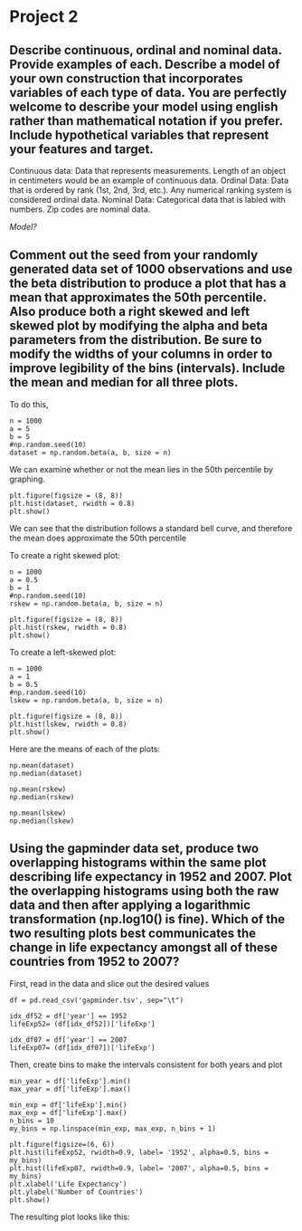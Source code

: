 # Project 2

## Describe continuous, ordinal and nominal data. Provide examples of each. Describe a model of your own construction that incorporates variables of each type of data. You are perfectly welcome to describe your model using english rather than mathematical notation if you prefer. Include hypothetical variables that represent your features and target.

Continuous data: Data that represents measurements. Length of an object in centimeters would be an example of continuous data. 
Ordinal Data: Data that is ordered by rank (1st, 2nd, 3rd, etc.). Any numerical ranking system is considered ordinal data.
Nominal Data: Categorical data that is labled with numbers. Zip codes are nominal data. 

*Model?*

## Comment out the seed from your randomly generated data set of 1000 observations and use the beta distribution to produce a plot that has a mean that approximates the 50th percentile. Also produce both a right skewed and left skewed plot by modifying the alpha and beta parameters from the distribution. Be sure to modify the widths of your columns in order to improve legibility of the bins (intervals). Include the mean and median for all three plots.

To do this, 
```
n = 1000
a = 5
b = 5
#np.random.seed(10)
dataset = np.random.beta(a, b, size = n)
```
We can examine whether or not the mean lies in the 50th percentile by graphing. 
```
plt.figure(figsize = (8, 8))
plt.hist(dataset, rwidth = 0.8)
plt.show()
```
We can see that the distribution follows a standard bell curve, and therefore the mean does approximate the 50th percentile

To create a right skewed plot:
```
n = 1000
a = 0.5
b = 1
#np.random.seed(10)
rskew = np.random.beta(a, b, size = n)

plt.figure(figsize = (8, 8))
plt.hist(rskew, rwidth = 0.8)
plt.show()
```
To create a left-skewed plot:
```
n = 1000
a = 1
b = 0.5
#np.random.seed(10)
lskew = np.random.beta(a, b, size = n)

plt.figure(figsize = (8, 8))
plt.hist(lskew, rwidth = 0.8)
plt.show()
```
Here are the means of each of the plots:
```
np.mean(dataset)
np.median(dataset)

np.mean(rskew)
np.median(rskew)

np.mean(lskew)
np.median(lskew)
```
## Using the gapminder data set, produce two overlapping histograms within the same plot describing life expectancy in 1952 and 2007. Plot the overlapping histograms using both the raw data and then after applying a logarithmic transformation (np.log10() is fine). Which of the two resulting plots best communicates the change in life expectancy amongst all of these countries from 1952 to 2007?

First, read in the data and slice out the desired values
```
df = pd.read_csv('gapminder.tsv', sep="\t")

idx_df52 = df['year'] == 1952
lifeExp52= (df[idx_df52])['lifeExp']

idx_df07 = df['year'] == 2007
lifeExp07= (df[idx_df07])['lifeExp']
```
Then, create bins to make the intervals consistent for both years and plot 
```
min_year = df['lifeExp'].min()
max_year = df['lifeExp'].max()

min_exp = df['lifeExp'].min()
max_exp = df['lifeExp'].max()
n_bins = 10
my_bins = np.linspace(min_exp, max_exp, n_bins + 1)

plt.figure(figsize=(6, 6))
plt.hist(lifeExp52, rwidth=0.9, label= '1952', alpha=0.5, bins = my_bins)
plt.hist(lifeExp07, rwidth=0.9, label= '2007', alpha=0.5, bins = my_bins)
plt.xlabel('Life Expectancy')
plt.ylabel('Number of Countries')
plt.show()
```
The resulting plot looks like this:




















